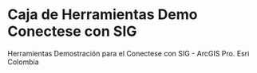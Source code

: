 # Caja de Herramientas Demo Conectese con SIG
Herramientas Demostración para el Conectese con SIG - ArcGIS Pro.
Esri Colombia